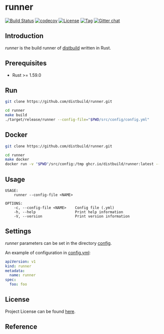 # runner

[![Build Status](https://github.com/distbuild/runner/workflows/CI/badge.svg?branch=main&event=push)](https://github.com/distbuild/runner/actions?query=workflow%3ACI)
[![codecov](https://codecov.io/gh/distbuild/client/branch/main/graph/badge.svg?token=7Ev6C30rKl)](https://codecov.io/gh/distbuild/client)
[![License](https://img.shields.io/github/license/distbuild/runner.svg)](https://github.com/distbuild/runner/blob/main/LICENSE)
[![Tag](https://img.shields.io/github/tag/distbuild/runner.svg)](https://github.com/distbuild/runner/tags)
[![Gitter chat](https://badges.gitter.im/craftslab/distbuild.png)](https://gitter.im/craftslab/distbuild)



## Introduction

*runner* is the build runner of [distbuild](https://github.com/distbuild) written in Rust.



## Prerequisites

- Rust >= 1.59.0



## Run

```bash
git clone https://github.com/distbuild/runner.git

cd runner
make build
./target/release/runner --config-file="$PWD/src/config/config.yml"
```



## Docker

```bash
git clone https://github.com/distbuild/runner.git

cd runner
make docker
docker run -v "$PWD"/src/config:/tmp ghcr.io/distbuild/runner:latest --config-file="/tmp/config.yml"
```



## Usage

```
USAGE:
    runner --config-file <NAME>

OPTIONS:
    -c, --config-file <NAME>    Config file (.yml)
    -h, --help                  Print help information
    -V, --version               Print version information
```



## Settings

*runner* parameters can be set in the directory [config](https://github.com/distbuild/runner/blob/main/src/config).

An example of configuration in [config.yml](https://github.com/distbuild/runner/blob/main/src/config/config.yml):

```yaml
apiVersion: v1
kind: runner
metadata:
  name: runner
spec:
  foo: foo
```



## License

Project License can be found [here](LICENSE).



## Reference
